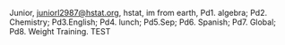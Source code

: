 Junior, juniorl2987@hstat.org, hstat, im from earth, Pd1. algebra; Pd2. Chemistry; Pd3.English; Pd4. lunch; Pd5.Sep; Pd6. Spanish; Pd7. Global; Pd8. Weight Training. TEST
